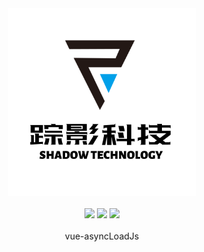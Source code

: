 

<div align=center><img src="https://github.com/ZYKJShadow/vue-asyncLoadJs/blob/master/ScreenShots/shadow_logo.png" width=300 heigh=300 ></div><br>


<div align=center>
 <img src="https://camo.githubusercontent.com/b07168720c736b9a308a82f7ba5502f37e491779/68747470733a2f2f696d672e736869656c64732e696f2f636972636c6563692f70726f6a6563742f6769746875622f7675656a732f7675652f6465762e7376673f73616e6974697a653d74727565" >
 <img src="https://camo.githubusercontent.com/9680910106d8b2169bb62b6ddb2e8d7b1136d3ff/68747470733a2f2f696d672e736869656c64732e696f2f6e706d2f762f7675652e7376673f73616e6974697a653d74727565">

<img src="https://camo.githubusercontent.com/608dd8517bbaed6004fe246dbbf96f1cfdfd0a32/68747470733a2f2f696d672e736869656c64732e696f2f6e706d2f6c2f7675652e7376673f73616e6974697a653d74727565">
</div><br>

<div align=center>vue-asyncLoadJs</div>
